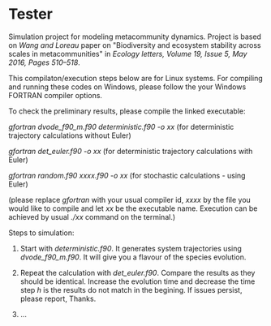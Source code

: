 # Tester
Simulation project for modeling metacommunity dynamics. Project is based on *Wang and Loreau* paper on "Biodiversity and ecosystem stability across scales in metacommunities" in *Ecology letters, Volume 19, Issue 5, May 2016, Pages 510–518*.

This compilaton/execution steps below are for Linux systems. For compiling and running these codes on Windows, please follow the your Windows FORTRAN compiler options.

To check the preliminary results, please compile the linked executable:

*gfortran dvode_f90_m.f90 deterministic.f90 -o xx* (for deterministic trajectory calculations without Euler)

*gfortran det_euler.f90 -o xx* (for deterministic trajectory calculations with Euler)

*gfortran random.f90 xxxx.f90 -o xx* (for stochastic calculations - using Euler)

(please replace *gfortran* with your usual compiler id, *xxxx* by the file you would like to compile and let *xx* be the executable name. Execution can be achieved by usual *./xx* command on the terminal.)

Steps to simulation:

1) Start with *deterministic.f90*. It generates system trajectories using *dvode_f90_m.f90*. It will give you a flavour of the species evolution.

2) Repeat the calculation with *det_euler.f90*. Compare the results as they should be identical. Increase the evolution time and decrease the time step *h* is the results do not match in the begining. If issues persist, please report, Thanks.

3) ...
